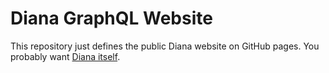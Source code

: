 # Diana GraphQL Website

This repository just defines the public Diana website on GitHub pages. You probably want [Diana itself](https://github.com/diana-graphql/diana).